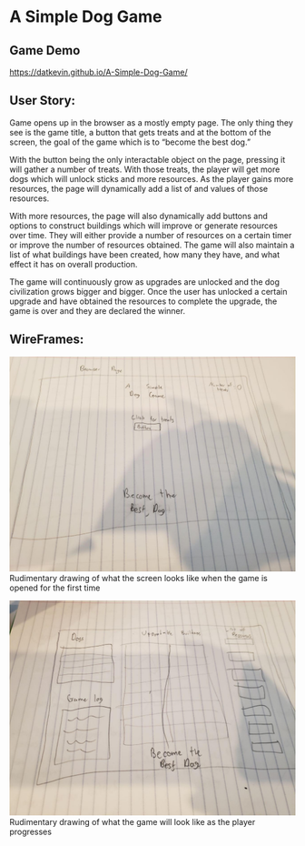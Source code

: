 # A Simple Dog Game

## Game Demo
https://datkevin.github.io/A-Simple-Dog-Game/

## User Story: 
Game opens up in the browser as a mostly empty page. The only thing they see is the game title, a button that gets treats and at the bottom of the screen, the goal of the game which is to “become the best dog.” 

With the button being the only interactable object on the page, pressing it will gather a number of treats. With those treats, the player will get more dogs which will unlock sticks and more resources. As the player gains more resources, the page will dynamically add a list of and values of those resources. 

With more resources, the page will also dynamically add buttons and options to construct buildings which will improve or generate resources over time. They will either provide a number of resources on a certain timer or improve the number of resources obtained. The game will also maintain a list of what buildings have been created, how many they have, and what effect it has on overall production. 

The game will continuously grow as upgrades are unlocked and the dog civilization grows bigger and bigger. Once the user has unlocked a certain upgrade and have obtained the resources to complete the upgrade, the game is over and they are declared the winner. 

## WireFrames:
![Image of Opening](Opening-Screen.jpg)
Rudimentary drawing of what the screen looks like when the game is opened for the first time


![Image of Mid](Mid-Game-Screen.jpg)
Rudimentary drawing of what the game will look like as the player progresses
